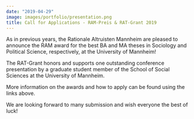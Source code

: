 ```yaml
---
date: "2019-04-29"
image: images/portfolio/presentation.png
title: Call for Applications - RAM-Preis & RAT-Grant 2019
---
```


As in previous years, the Rationale Altruisten Mannheim are pleased to announce the RAM award for the best BA and MA theses in Sociology and Political Science, respectively, at the University of Mannheim!

The RAT-Grant honors and supports one outstanding conference presentation by a graduate student member of the School of Social Sciences at the University of Mannheim.

More information on the awards and how to apply can be found using the links above.

We are looking forward to many submission and wish everyone the best of luck!

